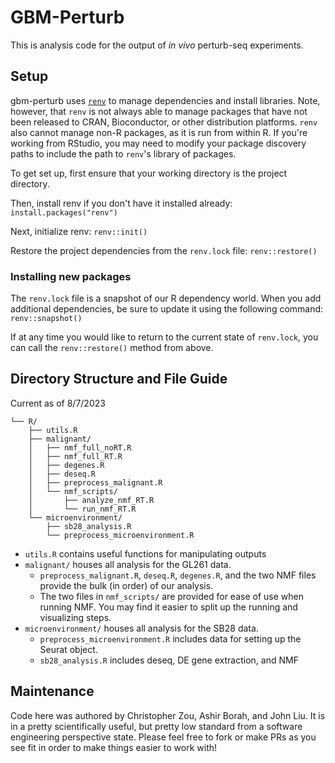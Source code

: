 # GBM-Perturb

This is analysis code for the output of _in vivo_ perturb-seq experiments.

## Setup

gbm-perturb uses [`renv`](https://rstudio.github.io/renv/articles/renv.html) 
to manage dependencies and install libraries. Note, however, that `renv` is not 
always able to manage packages that have not been released to CRAN, 
Bioconductor, or other distribution platforms. `renv` also cannot manage non-R
packages, as it is run from within R. If you're working from RStudio, you may
need to modify your package discovery paths to include the path to `renv`'s
library of packages.

To get set up, first ensure that your working directory is the project directory.

Then, install renv if you don't have it installed already:
```install.packages("renv")```

Next, initialize renv:
```renv::init()```

Restore the project dependencies from the `renv.lock` file:
```renv::restore()```

### Installing new packages

The `renv.lock` file is a snapshot of our R dependency world. When you add
additional dependencies, be sure to update it using the following command:
```renv::snapshot()```

If at any time you would like to return to the current state of `renv.lock`,
you can call the `renv::restore()` method from above.

## Directory Structure and File Guide

Current as of 8/7/2023
```
└── R/
    ├── utils.R
    ├── malignant/
    │   ├── nmf_full_noRT.R
    │   ├── nmf_full_RT.R
    │   ├── degenes.R
    │   ├── deseq.R
    │   ├── preprocess_malignant.R
    │   └── nmf_scripts/
    │       ├── analyze_nmf_RT.R
    │       └── run_nmf_RT.R
    └── microenvironment/
        ├── sb28_analysis.R
        └── preprocess_microenvironment.R
```
- `utils.R` contains useful functions for manipulating outputs
- `malignant/` houses all analysis for the GL261 data.
  - `preprocess_malignant.R`, `deseq.R`, `degenes.R`, and the two NMF files
    provide the bulk (in order) of our analysis.
  - The two files in `nmf_scripts/` are provided for ease of use when running
    NMF. You may find it easier to split up the running and visualizing steps.
- `microenvironment/` houses all analysis for the SB28 data.
  - `preprocess_microenvironment.R` includes data for setting up the Seurat
    object.
  - `sb28_analysis.R` includes deseq, DE gene extraction, and NMF

## Maintenance

Code here was authored by Christopher Zou, Ashir Borah, and John
Liu. It is in a pretty scientifically useful, but pretty low standard
from a software engineering perspective state. Please feel free to fork or 
make PRs as you see fit in order to make things easier to work with!

